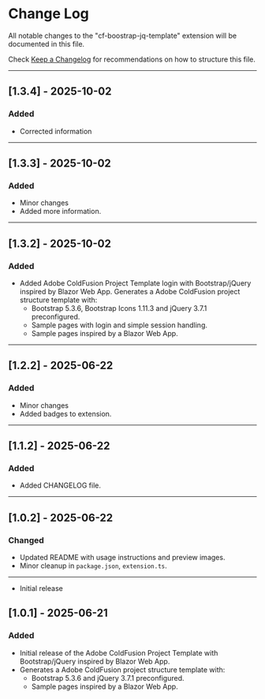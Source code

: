 # Change Log

All notable changes to the "cf-boostrap-jq-template" extension will be documented in this file.

Check [Keep a Changelog](http://keepachangelog.com/) for recommendations on how to structure this file.

---

## [1.3.4] - 2025-10-02
### Added
- Corrected information

---

## [1.3.3] - 2025-10-02
### Added
- Minor changes
- Added more information.

---

## [1.3.2] - 2025-10-02
### Added
- Added Adobe ColdFusion Project Template login with Bootstrap/jQuery inspired by Blazor Web App.
  Generates a Adobe ColdFusion project structure template with:
  - Bootstrap 5.3.6, Bootstrap Icons 1.11.3 and jQuery 3.7.1 preconfigured.
  - Sample pages with login and simple session handling.
  - Sample pages inspired by a Blazor Web App.

---

## [1.2.2] - 2025-06-22
### Added
- Minor changes
- Added badges to extension.

---

## [1.1.2] - 2025-06-22
### Added
- Added CHANGELOG file.

---

## [1.0.2] - 2025-06-22
### Changed
- Updated README with usage instructions and preview images.
- Minor cleanup in `package.json`, `extension.ts`.

---

- Initial release
## [1.0.1] - 2025-06-21
### Added
- Initial release of the Adobe ColdFusion Project Template with Bootstrap/jQuery inspired by Blazor Web App.
- Generates a Adobe ColdFusion project structure template with:
  - Bootstrap 5.3.6 and jQuery 3.7.1 preconfigured.
  - Sample pages inspired by a Blazor Web App.
